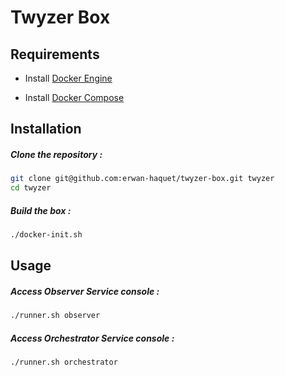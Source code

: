 Twyzer Box
===========================

Requirements
---

- Install [Docker Engine](https://docs.docker.com/engine/installation/)

- Install [Docker Compose](https://docs.docker.com/compose/install/)


Installation
---

##### Clone the repository :

```bash
git clone git@github.com:erwan-haquet/twyzer-box.git twyzer
cd twyzer
```

##### Build the box :

```bash
./docker-init.sh
```


Usage
---

##### Access Observer Service console :

```bash
./runner.sh observer
```

##### Access Orchestrator Service console :

```bash
./runner.sh orchestrator
```

